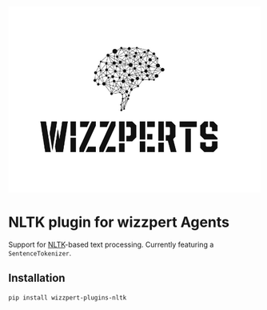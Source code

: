 ![Wizzpert Logo](wizzpert-plugins/assets/logo.png)

# NLTK plugin for wizzpert Agents

Support for [NLTK](https://www.nltk.org/)-based text processing. Currently featuring a `SentenceTokenizer`.

## Installation

```bash
pip install wizzpert-plugins-nltk
```
